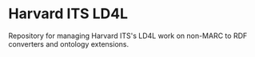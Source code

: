 # Harvard ITS LD4L

Repository for managing Harvard ITS's LD4L work on non-MARC to RDF converters and ontology extensions.
